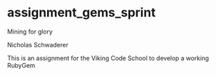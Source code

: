 # assignment_gems_sprint
Mining for glory

Nicholas Schwaderer

This is an assignment for the Viking Code School to develop a working RubyGem